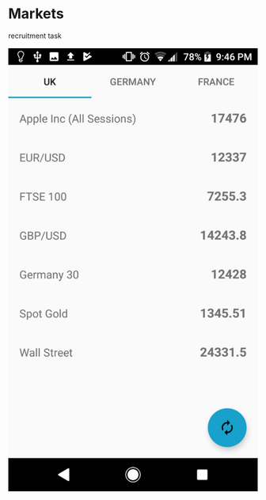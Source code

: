 # Markets
recruitment task
<br><br>
![screen](https://raw.githubusercontent.com/poznas/Markets/master/markets_screenshot.png)
